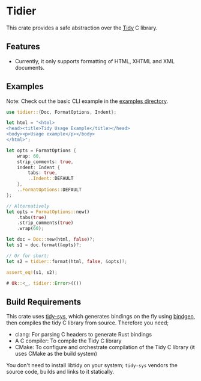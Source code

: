 # Tidier
This crate provides a safe abstraction over the [Tidy](https://github.com/htacg/tidy-html5) C library.

## Features
- Currently, it only supports formatting of HTML, XHTML and XML documents.

## Examples
Note: Check out the basic CLI example in the [examples directory](https://github.com/insomnimus/tidier/tree/main/examples).

```rust
use tidier::{Doc, FormatOptions, Indent};

let html = "<html>
<head><title>Tidy Usage Example</title></head>
<body><p>Usage example</p></body>
</html>";

let opts = FormatOptions {
	wrap: 60,
	strip_comments: true,
	indent: Indent {
		tabs: true,
		..Indent::DEFAULT
	},
	..FormatOptions::DEFAULT
};

// Alternatively
let opts = FormatOptions::new()
	.tabs(true)
	.strip_comments(true)
	.wrap(60);

let doc = Doc::new(html, false)?;
let s1 = doc.format(&opts)?;

// Or for short:
let s2 = tidier::format(html, false, &opts)?;

assert_eq!(s1, s2);

# Ok::<_, tidier::Error>(())
```

## Build Requirements
This crate uses [tidy-sys](https://crates.io/crates/tidy-sys), which generates bindings on the fly using [bindgen](https://github.com/rust-lang/rust-bindgen), then compiles the tidy C library from source.
Therefore you need;
- clang: For parsing C headers to generate Rust bindings
- A C compiler: To compile the Tidy C library
- CMake: To configure and orchestrate compilation of the Tidy C library (it uses CMake as the build system)

You don't need to install libtidy on your system; `tidy-sys` vendors the source code, builds and links to it statically.
